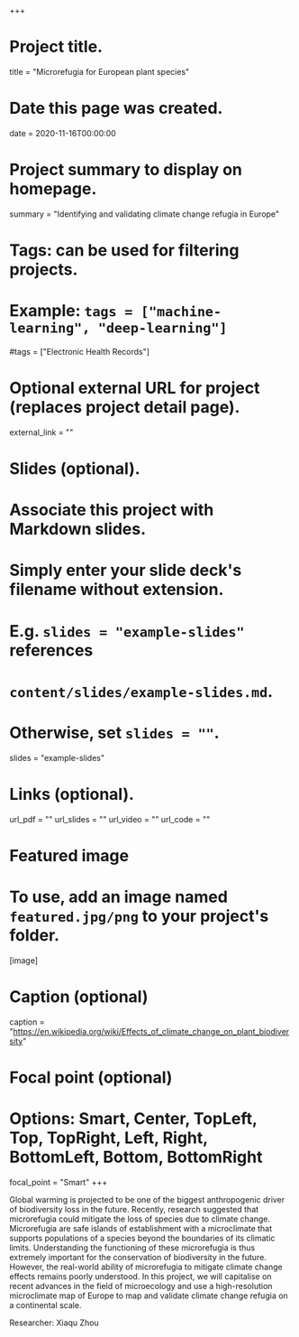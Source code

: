 +++
# Project title.
title = "Microrefugia for European plant species"

# Date this page was created.
date = 2020-11-16T00:00:00

# Project summary to display on homepage.
summary = "Identifying and validating climate change refugia in Europe"

# Tags: can be used for filtering projects.
# Example: `tags = ["machine-learning", "deep-learning"]`
#tags = ["Electronic Health Records"]

# Optional external URL for project (replaces project detail page).
external_link = ""

# Slides (optional).
#   Associate this project with Markdown slides.
#   Simply enter your slide deck's filename without extension.
#   E.g. `slides = "example-slides"` references 
#   `content/slides/example-slides.md`.
#   Otherwise, set `slides = ""`.
slides = "example-slides"

# Links (optional).
url_pdf = ""
url_slides = ""
url_video = ""
url_code = ""


# Featured image
# To use, add an image named `featured.jpg/png` to your project's folder. 
[image]
  # Caption (optional)
   caption = "https://en.wikipedia.org/wiki/Effects_of_climate_change_on_plant_biodiversity"
  
  # Focal point (optional)
  # Options: Smart, Center, TopLeft, Top, TopRight, Left, Right, BottomLeft, Bottom, BottomRight
  focal_point = "Smart"
+++

Global warming is projected to be one of the biggest anthropogenic driver of biodiversity loss in the future. Recently, research suggested that microrefugia could mitigate the loss of species due to climate change. Microrefugia are safe islands of establishment with a microclimate that supports populations of a species beyond the boundaries of its climatic limits. Understanding the functioning of these microrefugia is thus extremely important for the conservation of biodiversity in the future. However, the real-world ability of microrefugia to mitigate climate change effects remains poorly understood. In this project, we will capitalise on recent advances in the field of microecology and use a high-resolution microclimate map of Europe to map and validate climate change refugia on a continental scale.

Researcher: Xiaqu Zhou
